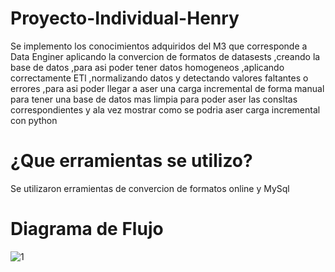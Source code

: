 # Proyecto-Individual-Henry
Se  implemento los conocimientos adquiridos del M3 que corresponde a Data Enginer aplicando la convercion de formatos de datasests ,creando la base de datos ,para asi poder tener datos homogeneos ,aplicando correctamente ETl ,normalizando datos y detectando valores faltantes o errores ,para asi poder llegar a aser una carga incremental de forma manual para tener una base de datos mas limpia para poder aser las consltas correspondientes y ala vez mostrar como se podria aser carga incremental con python 

# ¿Que erramientas se utilizo?
Se utilizaron erramientas de convercion de formatos online y MySql

# Diagrama de Flujo
![1](https://user-images.githubusercontent.com/105652968/198387628-42e35170-a260-4753-9bac-8b6e198d0e65.png)

